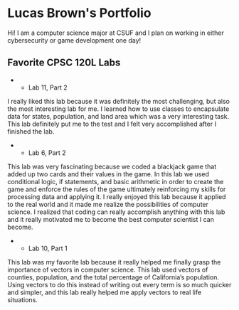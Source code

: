 
# Lucas Brown's Portfolio

Hi! I am a computer science major at CSUF and I plan on working in either cybersecurity or game development one day!


## Favorite CPSC 120L Labs

* * Lab 11, Part 2

I really liked this lab because it was definitely the most challenging, but also the most interesting lab for me. I learned how to use classes to encapsulate data for states, population, and land area which was a very interesting task. This lab definitely put me to the test and I felt very accomplished after I finished the lab.

* * Lab 6, Part 2

This lab was very fascinating because we coded a blackjack game that added up two cards and their values in the game. In this lab we used conditional logic, if statements, and basic arithmetic in order to create the game and enforce the rules of the game ultimately reinforcing my skills for processing data and applying it. I really enjoyed this lab because it applied to the real world and it made me realize the possibilities of computer science. I realized that coding can really accomplish anything with this lab and it really motivated me to become the best computer scientist I can become. 

* * Lab 10, Part 1

This lab was my favorite lab because it really helped me finally grasp the importance of vectors in computer science. This lab used vectors of counties, population, and the total percentage of California’s population. Using vectors to do this instead of writing out every term is so much quicker and simpler, and this lab really helped me apply vectors to real life situations. 
